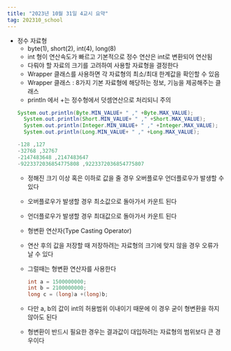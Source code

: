 ```yaml
---
title: "2023년 10월 31일 4교시 요약"
tag: 202310_school
---
```

- 정수 자료형
    - byte(1), short(2), int(4), long(8)
    - int 형이 연산속도가 빠르고 기본적으로 정수 연산은 int로 변환되어 연산됨
    - 다뤄야 할 자료의 크기를 고려하여 사용할 자료형을 결정한다
    - Wrapper 클래스를 사용하면 각 자료형의 최소/최대 한계값을 확인할 수 있음
    - Wrapper 클래스 : 8가지 기본 자료형에 해당하는 정보, 기능을 제공해주는 클래스
    - println 에서 +는 정수형에서 덧셈연산으로 처리되니 주의
    ```java
    System.out.println(Byte.MIN_VALUE+ " ," +Byte.MAX_VALUE);
	  System.out.println(Short.MIN_VALUE+ " ," +Short.MAX_VALUE);
	  System.out.println(Integer.MIN_VALUE+ " ," +Integer.MAX_VALUE);
	  System.out.println(Long.MIN_VALUE+ " ," +Long.MAX_VALUE);
    ```
    ```java
    -128 ,127
    -32768 ,32767
    -2147483648 ,2147483647
    -9223372036854775808 ,9223372036854775807
    ```
  - 정해진 크기 이상 혹은 이하로 값을 줄 경우 오버플로우 언더플로우가 발생할 수 있다
  - 오버플로우가 발생할 경우 최소값으로 돌아가서 카운트 된다
  - 언더플로우가 발생할 경우 최대값으로 돌아가서 카운트 된다

  - 형변환 연산자(Type Casting Operator)
  - 연산 후의 값을 저장할 때 저장하려는 자료형의 크기에 맞지 않을 경우 오류가 날 수 있다
  - 그럴때는 형변환 연산자를 사용한다
    ```java
    int a = 1500000000;
    int b = 2100000000;
    long c = (long)a +(long)b;
    ```
  - 다만 a, b의 값이 int의 허용범위 이내이기 때문에 이 경우 굳이 형변환을 하지 않아도 된다
  - 형변환이 반드시 필요한 경우는 결과값이 대입하려는 자료형의 범위보다 큰 경우이다